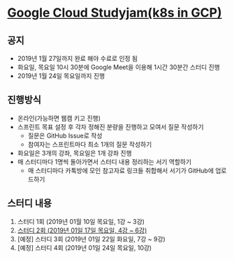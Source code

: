 # [Google Cloud Studyjam(k8s in GCP)](https://www.qwiklabs.com/quests/29)

## 공지

- 2019년 1월 27일까지 완료 해야 수료로 인정 됨
- 화요일, 목요일 10시 30분에 Google Meet을 이용해 1시간 30분간 스터디 진행
- 2019년 1월 24일 목요일까지 진행

## 진행방식

- 온라인(가능하면 웹캠 키고 진행)
- 스프린트 목표 설정 후 각자 정해진 분량을 진행하고 모여서 질문 작성하기
  - 질문은 GitHub Issue로 작성
  - 참여자는 스프린트마다 최소 1개의 질문 작성하기
- 화요일은 3개의 강좌, 목요일은 1개 강좌 진행
- 매 스터디마다 1명씩 돌아가면서 스터디 내용 정리하는 서기 역할하기
  - 매 스터디마다 카톡방에 모인 참고자료 링크들 취합해서 서기가 GitHub에 업로드하기

## 스터디 내용

1. 스터디 1회 (2019년 01월 10일 목요일, 1강 ~ 3강)
2. [스터디 2회 (2019년 01일 17일 목요일, 4강 ~ 6강)](./contents/2.md)
3. [예정] 스터디 3회 (2019년 01일 22일 화요일, 7강 ~ 9강)
4. [예정] 스터디 4회 (2019년 01일 24일 목요일, 10강)
